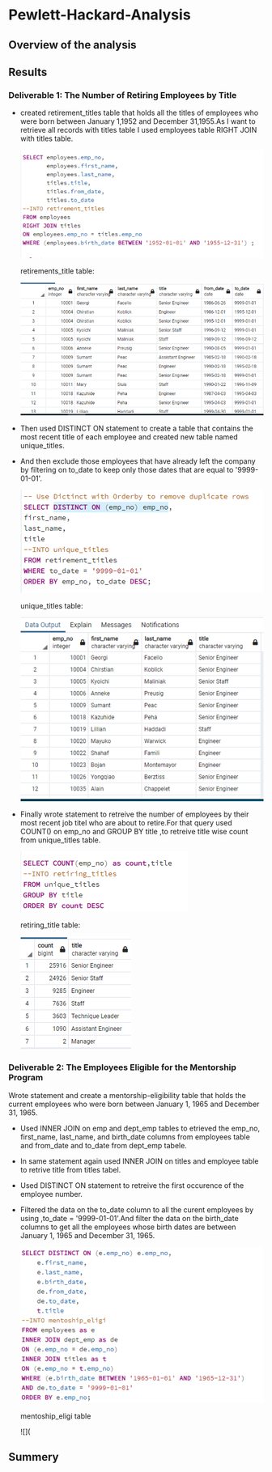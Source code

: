 # Pewlett-Hackard-Analysis
## Overview of the analysis

## Results

### Deliverable 1: The Number of Retiring Employees by Title
- created retirement_titles table that holds all the titles of employees who were born between January 1,1952 and December 31,1955.As I want to retrieve all records with titles table I used employees table RIGHT JOIN with titles table.


     ![](images/retirement_titlesQ.PNG)
 
    retirements_title table:
    
     ![](images/retirement_titles_table.PNG)
   
- Then used DISTINCT ON statement to create a table that contains the most recent title of each employee and created new table named unique_titles.

- And then exclude those employees that have already left the company by filtering on to_date to keep only those dates that are equal to '9999-01-01'.

    ![](images/distinct%20titleQ.PNG)
 
 
   unique_titles table:
 
    ![](images/unique_titles_table.PNG)

- Finally wrote statement to retreive the number of employees by their most recent job titel who are about to retire.For that query used COUNT() on emp_no and GROUP BY title ,to retreive title wise count from unique_titles table.
 
   ![](images/counttitleQ.PNG)
    
   retiring_title table:
    
   
     ![](images/retirering_title%20table.PNG)


### Deliverable 2: The Employees Eligible for the Mentorship Program

Wrote statement and create a mentorship-eligibility table that holds the current employees who were born between January 1, 1965 and December 31, 1965.

- Used INNER JOIN  on emp and dept_emp tables to etrieved the emp_no, first_name, last_name, and birth_date columns from employees table and from_date and to_date from dept_emp tabele.

- In same statement again used INNER JOIN on titles and employee table to retrive title from titles tabel.

- Used DISTINCT ON statement to retreive the first occurence of the employee number.
- Filtered the data on the to_date column to all the curent employees by using ,to_date = '9999-01-01'.And filter the data on the birth_date columns to get all the employees whose birth dates are between January 1, 1965 and December 31, 1965.

     ![](images/mentonship_eligibilityQ.PNG)
     
     mentoship_eligi table
     
     ![](
     
## Summery
